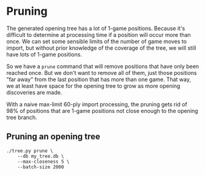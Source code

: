 # Pruning

The generated opening tree has a lot of 1-game positions. Because it's difficult
to determine at processing time if a position will occur more than once. We can
set some sensible limits of the number of game moves to import, but without
prior knowledge of the coverage of the tree, we will still have lots of 1-game
positions.

So we have a `prune` command that will remove positions that have only been
reached once. But we don't want to remove all of them, just those positions
"far away" from the last position that has more than one game. That way, we
at least have space for the opening tree to grow as more opening discoveries
are made.

With a naive max-limit 60-ply import processing, the pruning gets rid of
98% of positions that are 1-game positions not close enough to the opening
tree branch.


## Pruning an opening tree

```
./tree.py prune \
    --db my_tree.db \
    --max-closeness 5 \
    --batch-size 2000
```
